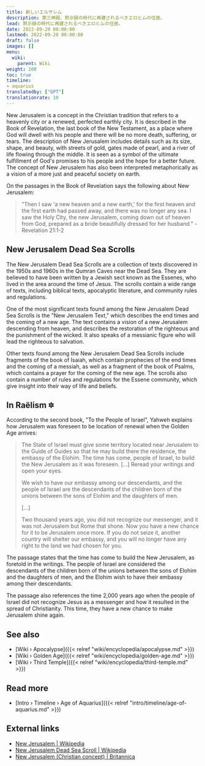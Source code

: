 ```yaml
---
title: 新しいエルサレム
description: 第三神殿、黙示録の時代に再建されるべきエロヒムの住居。
lead: 黙示録の時代に再建されるべきエロヒムの住居。
date: 2022-09-20 00:00:00
lastmod: 2022-09-20 00:00:00
draft: false
images: []
menu:
  wiki:
    parent: Wiki
weight: 200
toc: true
timeline:
- aquarius
translatedby: ["GPT"]
translationrate: 10
---
```


New Jerusalem is a concept in the Christian tradition that refers to a heavenly city or a renewed, perfected earthly city. It is described in the Book of Revelation, the last book of the New Testament, as a place where God will dwell with his people and there will be no more death, suffering, or tears. The description of New Jerusalem includes details such as its size, shape, and beauty, with streets of gold, gates made of pearl, and a river of life flowing through the middle. It is seen as a symbol of the ultimate fulfillment of God's promises to his people and the hope for a better future. The concept of New Jerusalem has also been interpreted metaphorically as a vision of a more just and peaceful society on earth.

On the passages in the Book of Revelation says the following about New Jerusalem:

> "Then I saw 'a new heaven and a new earth,' for the first heaven and the first earth had passed away, and there was no longer any sea. I saw the Holy City, the new Jerusalem, coming down out of heaven from God, prepared as a bride beautifully dressed for her husband." - Revelation 21:1-2

## New Jerusalem Dead Sea Scrolls

The New Jerusalem Dead Sea Scrolls are a collection of texts discovered in the 1950s and 1960s in the Qumran Caves near the Dead Sea. They are believed to have been written by a Jewish sect known as the Essenes, who lived in the area around the time of Jesus. The scrolls contain a wide range of texts, including biblical texts, apocalyptic literature, and community rules and regulations.

One of the most significant texts found among the New Jerusalem Dead Sea Scrolls is the "New Jerusalem Text," which describes the end times and the coming of a new age. The text contains a vision of a new Jerusalem descending from heaven, and describes the restoration of the righteous and the punishment of the wicked. It also speaks of a messianic figure who will lead the righteous to salvation.

Other texts found among the New Jerusalem Dead Sea Scrolls include fragments of the book of Isaiah, which contain prophecies of the end times and the coming of a messiah, as well as a fragment of the book of Psalms, which contains a prayer for the coming of the new age. The scrolls also contain a number of rules and regulations for the Essene community, which give insight into their way of life and beliefs.

## In Raëlism 🔯

According to the second book, "To the People of Israel", Yahweh explains how Jerusalem was foreseen to be location of renewal when the Golden Age arrives:

> The State of Israel must give some territory located near Jerusalem to the Guide of Guides so that he may build there the residence, the embassy of the Elohim. The time has come, people of Israel, to build the New Jerusalem as it was foreseen. [...] Reread your writings and open your eyes.
>
> We wish to have our embassy among our descendants, and the people of Israel are the descendants of the children born of the unions between the sons of Elohim and the daughters of men.
>
> [...]
>
> Two thousand years ago, you did not recognize our messenger, and it was not Jerusalem but Rome that shone. Now you have a new chance for it to be Jerusalem once more. If you do not seize it, another country will shelter our embassy, and you will no longer have any right to the land we had chosen for you.

The passage states that the time has come to build the New Jerusalem, as foretold in the writings. The people of Israel are considered the descendants of the children born of the unions between the sons of Elohim and the daughters of men, and the Elohim wish to have their embassy among their descendants.

The passage also references the time 2,000 years ago when the people of Israel did not recognize Jesus as a messenger and how it resulted in the spread of Christianity. This time, they have a new chance to make Jerusalem shine again.

## See also

- [Wiki › Apocalypse]({{< relref "wiki/encyclopedia/apocalypse.md" >}})</br>
- [Wiki › Golden Age]({{< relref "wiki/encyclopedia/golden-age.md" >}})</br>
- [Wiki › Third Temple]({{< relref "wiki/encyclopedia/third-temple.md" >}})</br>

## Read more

- [Intro › Timeline › Age of Aquarius]({{< relref "intro/timeline/age-of-aquarius.md" >}})

## External links

- [New Jerusalem | Wikipedia](https://en.wikipedia.org/wiki/New_Jerusalem)
- [New Jerusalem Dead Sea Scroll | Wikipedia](https://en.wikipedia.org/wiki/New_Jerusalem_Dead_Sea_Scroll)
- [New Jerusalem (Christian concept) | Britannica](https://www.britannica.com/topic/New-Jerusalem)

